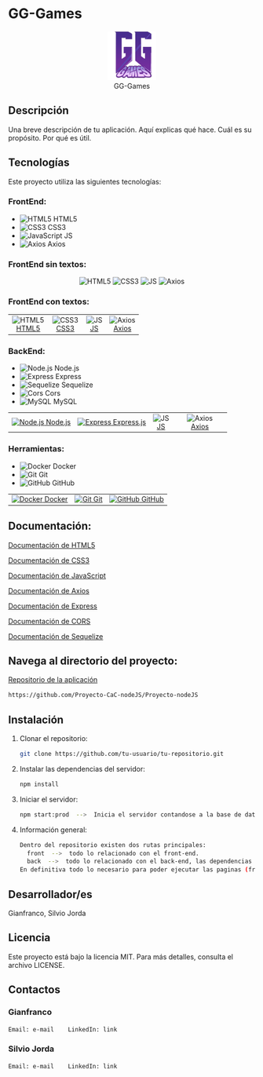 # GG-Games

<p align="center">
  <img src="https://github.com/Proyecto-CaC-nodeJS/Proyecto-nodeJS/blob/main/front/src/logogg.png" alt="Logo del Proyecto" width="100">
  <br> GG-Games <br>
</p>

## Descripción

Una breve descripción de tu aplicación. 
Aquí explicas qué hace.
Cuál es su propósito.
Por qué es útil.

## Tecnologías

Este proyecto utiliza las siguientes tecnologías:

### FrontEnd:
  - <img src="https://cdn.jsdelivr.net/gh/devicons/devicon/icons/html5/html5-original.svg" alt="HTML5" width="25" height="25"/> HTML5 
  - <img src="https://cdn.jsdelivr.net/gh/devicons/devicon/icons/css3/css3-original.svg" alt="CSS3" width="25" height="25"/> CSS3
  - <img src="https://cdn.jsdelivr.net/gh/devicons/devicon/icons/javascript/javascript-original.svg" alt="JavaScript" width="25" height="25"/> JS
  - <img src="https://cdn.jsdelivr.net/gh/devicons/devicon/icons/axios/axios-original.svg" alt="Axios" width="25" height="25"/> Axios

### FrontEnd sin textos:
<p align="center" width="100%">
  <img width="25%" src="https://cdn.jsdelivr.net/gh/devicons/devicon/icons/html5/html5-original.svg" alt="HTML5" width="50" height="35"/>
  <img width="25%" src="https://cdn.jsdelivr.net/gh/devicons/devicon/icons/css3/css3-original.svg" alt="CSS3" width="50" height="50"/>
  <img width="25%" src="https://cdn.jsdelivr.net/gh/devicons/devicon/icons/javascript/javascript-original.svg" alt="JS" width="50" height="50"/>
  <img width="25%" src="https://cdn.jsdelivr.net/gh/devicons/devicon//icons/axios/axios-plain-wordmark.svg" alt="Axios" width="50" height="50"/>
</p>

### FrontEnd con textos:
<table align="center">
  <tr width="100%">
    <td align="center">
      <img src="https://cdn.jsdelivr.net/gh/devicons/devicon/icons/html5/html5-original.svg" alt="HTML5" width="100%" height="10%">
      <br>
      <a href="" target="_blank"> HTML5 </a>
    </td>
    <td align="center">
      <img src="https://cdn.jsdelivr.net/gh/devicons/devicon/icons/css3/css3-original.svg" alt="CSS3" width="100%" height="10%">
      <br>
      <a href="" target="_blank"> CSS3 </a>
    </td>
    <td align="center">
      <img src="https://cdn.jsdelivr.net/gh/devicons/devicon/icons/javascript/javascript-original.svg" alt="JS" width="100%" height="10%">
      <br>
      <a href="" target="_blank"> JS </a>
    </td>
    <td align="center" width="25%">
      <img src="https://cdn.jsdelivr.net/gh/devicons/devicon//icons/axios/axios-plain-wordmark.svg" alt="Axios" width="100%" height="10%">
      <br>
      <a href="https://axios-http.com/es/docs/intro" target="_blank"> Axios </a>
    </td>
  </tr>
</table>

### BackEnd:
  - <img src="https://cdn.jsdelivr.net/gh/devicons/devicon/icons/nodejs/nodejs-original.svg" alt="Node.js" width="40" height="40"/> Node.js 
  - <img src="https://cdn.jsdelivr.net/gh/devicons/devicon/icons/express/express-original.svg" alt="Express" width="40" height="40"/> Express
  - <img src="https://cdn.jsdelivr.net/gh/devicons/devicon/icons/sequelize/sequelize-original.svg" alt="Sequelize" width="40" height="40"/> Sequelize
  - <img src="https://cdn.jsdelivr.net/gh/devicons/devicon/icons/cors/cors-original.svg" alt="Cors" width="40" height="40"/> Cors
  - <img src="https://cdn.jsdelivr.net/gh/devicons/devicon/icons/mysql/mysql-original.svg" alt="MySQL" width="40" height="40"/> MySQL

<table align="center">
  <tr width="100%">
    <td align="center">
      <a href="" target="_blank"><img src="https://cdn.jsdelivr.net/gh/devicons/devicon/icons/nodejs/nodejs-original.svg" alt="Node.js" width="100%" height="100%"> Node.js </a>
    </td>
    <td align="center">
      <a href="https://expressjs.com/" target="_blank"><img src="https://cdn.jsdelivr.net/gh/devicons/devicon/icons/express/express-original.svg" alt="Express" width="100%" height="100%"> Express.js </a>
    </td>
    <td align="center">
      <img src="https://cdn.jsdelivr.net/gh/devicons/devicon/icons/javascript/javascript-original.svg" alt="JS" width="100%" height="100%">
      <br>
      <a href="" target="_blank"> JS </a>
    </td>
    <td align="center" width="25%">
      <img src="https://cdn.jsdelivr.net/gh/devicons/devicon//icons/axios/axios-plain-wordmark.svg" alt="Axios" width="100%" height="10%">
      <br>
      <a href="https://axios-http.com/es/docs/intro" target="_blank"> Axios </a>
    </td>
  </tr>
</table>

### Herramientas:
  - <img src="https://cdn.jsdelivr.net/gh/devicons/devicon/icons/docker/docker-original.svg" alt="Docker" width="40" height="40"/> Docker
  - <img src="https://cdn.jsdelivr.net/gh/devicons/devicon/icons/git/git-original.svg" alt="Git" width="40" height="40"/> Git
  - <img src="https://cdn.jsdelivr.net/gh/devicons/devicon/icons/github/github-original.svg" alt="GitHub" width="40" height="40"/> GitHub

<table align="center">
  <tr width="100%">
    <td align="center">
      <a href="https://expressjs.com/" target="_blank"><img src="https://cdn.jsdelivr.net/gh/devicons/devicon/icons/docker/docker-original.svg" alt="Docker" width="75%" height="75%"> Docker </a>
    </td>
    <td align="center">
      <a href="https://expressjs.com/" target="_blank"><img src="https://cdn.jsdelivr.net/gh/devicons/devicon/icons/git/git-original.svg" alt="Git" width="100%" height="100%"> Git </a>
    </td>
    <td align="center">
      <a href="" target="_blank"><img src="https://cdn.jsdelivr.net/gh/devicons/devicon/icons/github/github-original.svg" alt="GitHub" width="100%" height="100%"> GitHub </a>
    </td>
  </tr>
</table>

## Documentación:
   <a href="https://developer.mozilla.org/en-US/docs/Glossary/HTML5" target="_blank"> Documentación de HTML5 </a>

   <a href="https://developer.mozilla.org/en-US/docs/Web/CSS" target="_blank"> Documentación de CSS3 </a>

   <a href="https://developer.mozilla.org/en-US/docs/Web/JavaScript" target="_blank"> Documentación de JavaScript </a>

   <a href="https://axios-http.com/docs/intro" target="_blank"> Documentación de Axios </a>

   <a href="https://expressjs.com/" target="_blank"> Documentación de Express </a>

   <a href="https://developer.mozilla.org/en-US/docs/Web/HTTP/CORS" target="_blank"> Documentación de CORS </a>

   <a href="https://sequelize.org/docs/v6/" target="_blank"> Documentación de Sequelize </a>
   
     
## Navega al directorio del proyecto:

   <a href="https://github.com/Proyecto-CaC-nodeJS/Proyecto-nodeJS" target="_blank"> Repositorio de la aplicación </a>
   ```bash
   https://github.com/Proyecto-CaC-nodeJS/Proyecto-nodeJS
   ```
   
## Instalación

1. Clonar el repositorio:
   ```bash
   git clone https://github.com/tu-usuario/tu-repositorio.git
   ```   
2. Instalar las dependencias del servidor:
   ```bash
   npm install
   ```
3. Iniciar el servidor:
   ```bash
   npm start:prod  -->  Inicia el servidor contandose a la base de datos de produccion.
   ```
4. Información general:
   ```bash
   Dentro del repositorio existen dos rutas principales:
     front  -->  todo lo relacionado con el front-end.
     back  -->  todo lo relacionado con el back-end, las dependencias de componentes, las conexiones, los scripts, etc..
   En definitiva todo lo necesario para poder ejecutar las paginas (frontend) y su base de datos (back-end). 
   ```


## Desarrollador/es
Gianfranco, Silvio Jorda

## Licencia
Este proyecto está bajo la licencia MIT. Para más detalles, consulta el archivo LICENSE.

## Contactos
  ### Gianfranco
    Email: e-mail    LinkedIn: link

  ### Silvio Jorda
    Email: e-mail    LinkedIn: link
